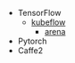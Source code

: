 * TensorFlow
  * [kubeflow](https://github.com/kubeflow/kubeflow)
    * [arena](https://github.com/kubeflow/arena)
* Pytorch
* Caffe2
